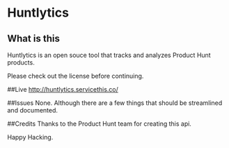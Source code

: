 # Huntlytics
## What is this
Huntlytics is an open souce tool that tracks and analyzes Product Hunt products.

Please check out the license before continuing. 

##Live
http://huntlytics.servicethis.co/

##Issues
None. Although there are a few things that should be streamlined and documented.

##Credits
Thanks to the Product Hunt team for creating this api.

Happy Hacking.
